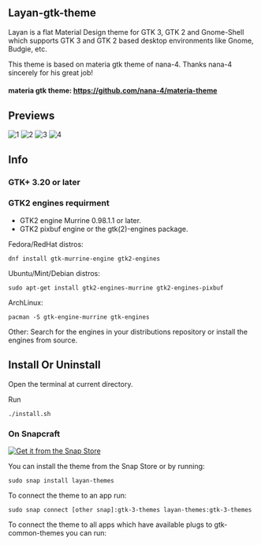 ## Layan-gtk-theme

Layan is a flat Material Design theme for GTK 3, GTK 2 and Gnome-Shell which supports GTK 3 and GTK 2 based desktop environments like Gnome, Budgie, etc.

This theme is based on materia gtk theme of nana-4. Thanks nana-4 sincerely for his great job!

#### materia gtk theme: https://github.com/nana-4/materia-theme

## Previews
![1](https://cn.opendesktop.org/img/5/d/3/a/7a86d212835c855e62ca9725c0031e6202ae.jpg)
![2](https://cn.opendesktop.org/img/a/1/c/3/29262c8cf691666cca24a0636d22506daaca.jpg)
![3](https://cn.opendesktop.org/img/7/a/8/7/26cacc08dc680e481f806e2626da080ab9fd.png)
![4](https://cn.opendesktop.org/img/e/a/a/1/039563371d380c59ba9ad7d0a2b3cd6ebb00.jpg)

## Info

### GTK+ 3.20 or later

### GTK2 engines requirment
- GTK2 engine Murrine 0.98.1.1 or later.
- GTK2 pixbuf engine or the gtk(2)-engines package.

Fedora/RedHat distros:

    dnf install gtk-murrine-engine gtk2-engines

Ubuntu/Mint/Debian distros:

    sudo apt-get install gtk2-engines-murrine gtk2-engines-pixbuf

ArchLinux:

    pacman -S gtk-engine-murrine gtk-engines

Other:
Search for the engines in your distributions repository or install the engines from source.

## Install Or Uninstall

Open the terminal at current directory.

Run

    ./install.sh

### On Snapcraft

<a href="https://snapcraft.io/layan-themes">
<img alt="Get it from the Snap Store" src="https://snapcraft.io/static/images/badges/en/snap-store-black.svg" />
</a>

You can install the theme from the Snap Store оr by running:

```
sudo snap install layan-themes
```
To connect the theme to an app run:
```
sudo snap connect [other snap]:gtk-3-themes layan-themes:gtk-3-themes
```
To connect the theme to all apps which have available plugs to gtk-common-themes you can run:
``` for i in $(snap connections | grep gtk-common-themes:gtk-3-themes | awk '{print $2}'); do sudo snap connect $i layan-themes:gtk-3-themes; done
```
